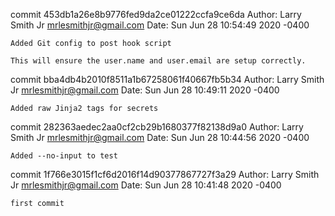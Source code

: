 commit 453db1a26e8b9776fed9da2ce01222ccfa9ce6da
Author: Larry Smith Jr <mrlesmithjr@gmail.com>
Date:   Sun Jun 28 10:54:49 2020 -0400

    Added Git config to post hook script
    
    This will ensure the user.name and user.email are setup correctly.

commit bba4db4b2010f8511a1b67258061f40667fb5b34
Author: Larry Smith Jr <mrlesmithjr@gmail.com>
Date:   Sun Jun 28 10:49:11 2020 -0400

    Added raw Jinja2 tags for secrets

commit 282363aedec2aa0cf2cb29b1680377f82138d9a0
Author: Larry Smith Jr <mrlesmithjr@gmail.com>
Date:   Sun Jun 28 10:44:56 2020 -0400

    Added --no-input to test

commit 1f766e3015f1cf6d2016f14d90377867727f3a29
Author: Larry Smith Jr <mrlesmithjr@gmail.com>
Date:   Sun Jun 28 10:41:48 2020 -0400

    first commit
